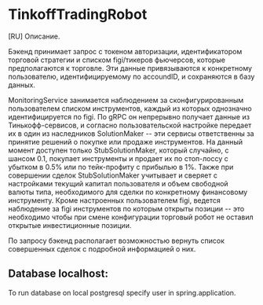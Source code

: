 # TinkoffTradingRobot

[RU]
Описание.

Бэкенд принимает запрос с токеном авторизации, идентификатором торговой стратегии и списком figi/тикеров фьючерсов, которые предполагаются к торговле.
Эти данные привязываются к конкретному пользователю, идентифицируемому по accoundID, и сохраняются в базу данных. 

MonitoringService занимается наблюдением за сконфигурированным пользователем списком инструментов, каждый из которых однозначно идентифицируется по figi.
По gRPC он непрерывно получает данные из Тинькофф-сервисов, и согласно пользовательской настройке передает их в один из наследников SolutionMaker -- эти сервисы ответственны за принятие решений о покупке или продаже инструментов. На данный момент доступен только StubSolutionMaker, который случайно, с шансом 0.1, покупает инструменты и продает их по стоп-лоссу с убытком в 0.5% или по тейк-профиту с прибылью в 1%. Также при совершении сделок StubSolutionMaker учитывает и сверяет с настройками текущий капитал пользователя и объем свободной валюты типа, необходимого для сделки по конкретному финансовому инструменту.
Кроме настроенных пользователем figi, ведется наблюдение за figi инструментов по которым открыты позиции -- это необходимо чтобы при смене конфигурации торговый робот не оставил открытые инвестиционные позиции.

По запросу бэкенд располагает возможностью вернуть список совершенных сделок с подробной информацией о них.

## Database localhost:

To run database on local postgresql specify user in spring.application.
